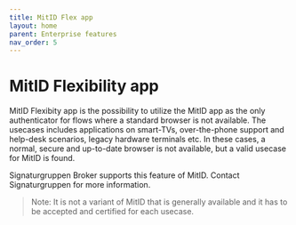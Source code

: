```yaml
---
title: MitID Flex app
layout: home
parent: Enterprise features
nav_order: 5
---
```


# MitID Flexibility app
MitID Flexibity app is the possibility to utilize the MitID app as the only authenticator for flows where a standard browser is not available. 
The usecases includes applications on smart-TVs, over-the-phone support and help-desk scenarios, legacy hardware terminals etc. In these cases, a normal, secure and up-to-date browser is not available, but a valid usecase for MitID is found. 


Signaturgruppen Broker supports this feature of MitID. Contact Signaturgruppen for more information.

> Note: It is not a variant of MitID that is generally available and it has to be accepted and certified for each usecase.
